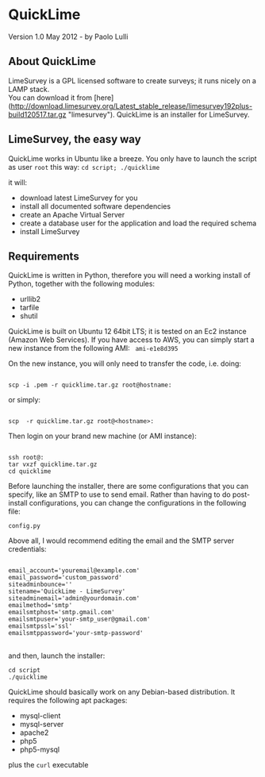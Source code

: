 QuickLime
=========
Version 1.0 May 2012  - by Paolo Lulli

About QuickLime
------------------------------

LimeSurvey is a GPL licensed software to create surveys; it runs nicely on
a LAMP stack. <br/>
You can download it from [here] (http://download.limesurvey.org/Latest_stable_release/limesurvey192plus-build120517.tar.gz "limesurvey").
QuickLime is an installer for LimeSurvey. 

LimeSurvey, the easy way
------------------------------

QuickLime works in Ubuntu like a breeze.
You only have to launch the script as user <code>root</code>
this way:
<code>cd script; ./quicklime </code>

it will:

- download latest LimeSurvey for you
- install all documented software dependencies
- create an Apache Virtual Server 
- create a database user for the application and load the required schema
- install LimeSurvey

 
Requirements
------------
QuickLime is written in Python, therefore you will need a working install of Python, together with the following modules:

- urllib2
- tarfile
- shutil

QuickLime is built on Ubuntu 12 64bit LTS; it is tested on an Ec2 
instance (Amazon Web Services). If you have access to AWS, you can simply 
start a new instance from the following AMI: <code> ami-e1e8d395 </code>

On the new instance, you will only need to transfer the code, i.e. doing:

<code>
scp -i <secret-key>.pem -r quicklime.tar.gz root@hostname:
</code>

or simply:

<code>
scp  -r quicklime.tar.gz root@&lt;hostname&gt;:
</code>

Then login on your brand new machine (or AMI instance):

<code>
ssh root@<hostname>:
tar vxzf quicklime.tar.gz
cd quicklime
</code>

Before launching the installer, there are some configurations that you can 
specify, like an SMTP to use to send email. Rather than having to do 
post-install configurations, you can change the configurations in 
the following file:

<code>config.py</code>

Above all, I would recommend editing the email and the SMTP server credentials:

<pre>
<code>
email_account='youremail@example.com'
email_password='custom_password'
siteadminbounce=''
sitename='QuickLime - LimeSurvey'
siteadminemail='admin@yourdomain.com'
emailmethod='smtp'
emailsmtphost='smtp.gmail.com'
emailsmtpuser='your-smtp_user@gmail.com'
emailsmtpssl='ssl'
emailsmtppassword='your-smtp-password'
</code>
</pre>


and then, launch the installer:

<pre><code>cd script
./quicklime
</code></pre>

QuickLime should basically work on any Debian-based distribution. It requires 
the following apt packages:

- mysql-client
- mysql-server
- apache2
- php5
- php5-mysql

plus the <code>curl</code> executable
